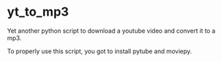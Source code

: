 # yt_to_mp3
Yet another python script to download a youtube video and convert it to a mp3.

To properly use this script, you got to install pytube and moviepy.
